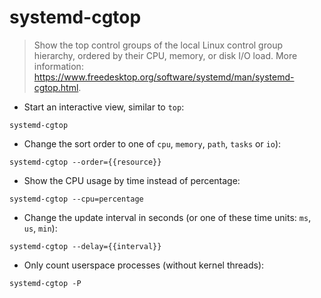# systemd-cgtop

> Show the top control groups of the local Linux control group hierarchy, ordered by their CPU, memory, or disk I/O load.
> More information: <https://www.freedesktop.org/software/systemd/man/systemd-cgtop.html>.

- Start an interactive view, similar to `top`:

`systemd-cgtop`

- Change the sort order to one of `cpu`, `memory`, `path`, `tasks` or `io`):

`systemd-cgtop --order={{resource}}`

- Show the CPU usage by time instead of percentage:

`systemd-cgtop --cpu=percentage`

- Change the update interval in seconds (or one of these time units: `ms`, `us`, `min`):

`systemd-cgtop --delay={{interval}}`

- Only count userspace processes (without kernel threads):

`systemd-cgtop -P`
